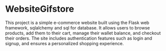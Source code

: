 # WebsiteGifstore
This project is a simple e-commerce website built using the Flask web framework, sqlalchemy and sql for database. It allows users to browse products, add them to their cart, manage their wallet balance, and checkout their orders. The site includes authentication features such as login and signup, and ensures a personalized shopping experience.
